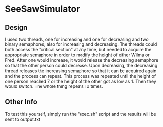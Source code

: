 # SeeSawSimulator

## Design
I used two threads, one for increasing and one for decreasing and two binary semaphores, also for increasing and decreasing.  The threads could both access the "critical section" at any time, but needed to acquire the appropriate semaphore in order to modify the height of either Wilma or Fred.  After one would increase, it would release the decreasing semaphore so that the other person could decrease. Upon decreasing, the decreasing thread releases the increasing semaphore so that it can be acquired again and the process can repeat.  This process was repeated until the height of one person reached 7 or the height of the other got as low as 1.  Then they would switch.  The whole thing repeats 10 times.

## Other Info
To test this yourself, simply run the "exec.sh" script and the results will be sent to output.txt

